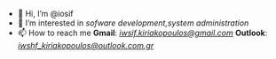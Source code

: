 - 👋 Hi, I’m @iosif
- 👀 I’m interested in *sofware development,system administration*
- 📫 How to reach me **Gmail**: *iwsif.kiriakopoulos@gmail.com* **Outlook**: *iwshf_kiriakopoulos@outlook.com.gr*




